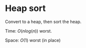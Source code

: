 # Heap sort

Convert to a heap, then sort the heap.

Time: $O(n log(n))$ worst.

Space: $O(1)$ worst (in place)
